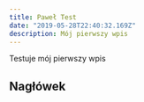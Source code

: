 ```yaml
---
title: Paweł Test
date: "2019-05-28T22:40:32.169Z"
description: Mój pierwszy wpis
---
```


Testuje mój pierwszy wpis

## Nagłówek
